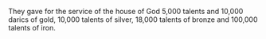 They gave for the service of the house of God 5,000 talents and 10,000 darics of gold, 10,000 talents of silver, 18,000 talents of bronze and 100,000 talents of iron.
